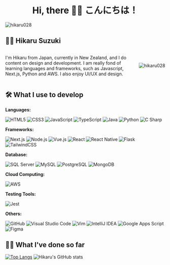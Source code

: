<div align="center">
  <h1>Hi, there 🙋‍♂️ こんにちは！</h1>
</div>
<img src="https://i.pinimg.com/originals/23/bd/01/23bd0157d8aaa3885bdd4273e8a91178.gif" alt="hikaru028" style="max-width: 100%;" />

## 💁‍♂️ Hikaru Suzuki
<div style="display: flex; align-items: center;">
  <div style="flex: 3; padding-right: 20px;">
    <p align="left">I'm Hikaru from Japan, currently in New Zealand, and I do content on design and development. I am really fond of learning languages and frameworks, such as Javascript, Next.js, Python and AWS. I also enjoy UI/UX and design.
  </div>
  <p align="left">
<!-- <a href="https://twitter.com/itshikaru28" target="blank"><img align="center" src="https://raw.githubusercontent.com/rahuldkjain/github-profile-readme-generator/master/src/images/icons/Social/twitter.svg" alt="itshikaru28" height="20" width="30" /></a>
<a href="https://linkedin.com/in/hsuzuki28" target="blank"><img align="center" src="https://raw.githubusercontent.com/rahuldkjain/github-profile-readme-generator/master/src/images/icons/Social/linked-in-alt.svg" alt="hsuzuki28" height="20" width="30" /></a>
<a href="https://instagram.com/itshikaru28" target="blank"><img align="center" src="https://raw.githubusercontent.com/rahuldkjain/github-profile-readme-generator/master/src/images/icons/Social/instagram.svg" alt="itshikaru28" height="20" width="30" /></a> -->
</p>
  <div align="center">
    <img src="https://i.pinimg.com/originals/59/30/74/593074c302700c41ae6fdfeca3d51563.gif" alt="hikaru028" style="max-width: 100%;" />
  </div>
</div>

## 🛠️ What I use to develop
**Languages:**
<p align="left">
  <img alt="HTML5" src="https://img.shields.io/badge/HTML5-E34F26?logo=html5&logoColor=white&style=flat" />
  <img alt="CSS3" src="https://img.shields.io/badge/CSS3-1572B6?logo=css3&logoColor=white&style=flat" />
  <img alt="JavaScript" src="https://img.shields.io/badge/JavaScript-F7DF1E?logo=javascript&logoColor=white&style=flat" />
  <img alt="TypeScript" src="https://img.shields.io/badge/TypeScript-3178C6?logo=typescript&logoColor=white&style=flat" />
  <img alt="Java" src="https://img.shields.io/badge/Java-007396?logo=java&logoColor=white&style=flat" />
  <img alt="Python" src="https://img.shields.io/badge/Python-3776AB?logo=python&logoColor=white&style=flat" />
  <img alt="C Sharp" src="https://img.shields.io/badge/C%23-239120?logo=c-sharp&logoColor=white&style=flat" />
</p>

**Frameworks:**
<p align="left">
  <img alt="Next.js" src="https://img.shields.io/badge/Next.js-000000?logo=next.js&logoColor=white&style=flat" />
  <img alt="Node.js" src="https://img.shields.io/badge/Node.js-339933?logo=node.js&logoColor=white&style=flat" />
  <img alt="Vue.js" src="https://img.shields.io/badge/Vue.js-4FC08D?logo=vue.js&logoColor=white&style=flat" />
  <img alt="React" src="https://img.shields.io/badge/React-61DAFB?logo=react&logoColor=white&style=flat" />
  <img alt="React Native" src="https://img.shields.io/badge/React%20Native-61DAFB?logo=react&logoColor=white&style=flat" />
  <img alt="Flask" src="https://img.shields.io/badge/Flask-000000?logo=flask&logoColor=white&style=flat" />
  <img alt="TailwindCSS" src="https://img.shields.io/badge/TailwindCSS-38B2AC?logo=tailwind-css&logoColor=white&style=flat" />
</p>

**Database:**
<p align="left">
  <img alt="SQL Server" src="https://img.shields.io/badge/SQL%20Server-CC2927?logo=microsoft-sql-server&logoColor=white&style=flat" />
  <img alt="MySQL" src="https://img.shields.io/badge/MySQL-4479A1?logo=mysql&logoColor=white&style=flat" />
  <img alt="PostgreSQL" src="https://img.shields.io/badge/PostgreSQL-336791?logo=postgresql&logoColor=white&style=flat" />
  <img alt="MongoDB" src="https://img.shields.io/badge/MongoDB-47A248?logo=mongodb&logoColor=white&style=flat" />
</p>

**Cloud Computing:**
<p align="left">
  <img alt="AWS" src="https://img.shields.io/badge/AWS-232F3E?logo=amazon-aws&logoColor=white&style=flat" />
</p>

**Testing Tools:**
<p align="left">
  <img alt="Jest" src="https://img.shields.io/badge/Jest-C21325?logo=jest&logoColor=white&style=flat" />
</p>

**Others:**
<p align="left">
  <img alt="GitHub" src="https://img.shields.io/badge/GitHub-181717?logo=github&logoColor=white&style=flat" />
  <img alt="Visual Studio Code" src="https://img.shields.io/badge/Visual%20Studio%20Code-007ACC?logo=visual-studio-code&logoColor=white&style=flat" />
  <img alt="Vim" src="https://img.shields.io/badge/Vim-019733?logo=vim&logoColor=white&style=flat" />
  <img alt="IntelliJ IDEA" src="https://img.shields.io/badge/IntelliJ%20IDEA-000000?logo=intellij-idea&logoColor=white&style=flat" />
  <img alt="Google Apps Script" src="https://img.shields.io/badge/Google%20Apps%20Script-4285F4?logo=google&logoColor=white&style=flat" />
  <img alt="Figma" src="https://img.shields.io/badge/Figma-F24E1E?logo=figma&logoColor=white&style=flat" />
</p>

## 👨‍💻 What I've done so far

[![Top Langs](https://github-readme-stats.vercel.app/api/top-langs/?username=hikaru028&theme=tokyonight&layout=donut)](https://github.com/anuraghazra/github-readme-stats)
![Hikaru's GitHub stats](https://github-readme-stats.vercel.app/api?username=hikaru028&show_icons=true&theme=tokyonight)



<!-- <a href="https://twitter.com/itshikaru28" target="blank"><img align="center" src="https://raw.githubusercontent.com/rahuldkjain/github-profile-readme-generator/master/src/images/icons/Social/twitter.svg" alt="itshikaru28" height="20" width="30" /></a> -->
<!-- <a href="https://linkedin.com/in/hsuzuki28" target="blank"><img align="center" src="https://raw.githubusercontent.com/rahuldkjain/github-profile-readme-generator/master/src/images/icons/Social/linked-in-alt.svg" alt="hsuzuki28" height="20" width="30" /></a> -->
<!-- <a href="https://instagram.com/itshikaru28" target="blank"><img align="center" src="https://raw.githubusercontent.com/rahuldkjain/github-profile-readme-generator/master/src/images/icons/Social/instagram.svg" alt="itshikaru28" height="20" width="30" /></a> -->
<!-- </p> -->
